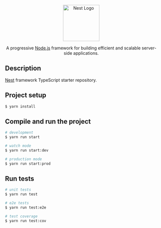 <p align="center">
  <a href="http://nestjs.com/" target="blank"><img src="https://nestjs.com/img/logo-small.svg" width="120" alt="Nest Logo" /></a>
</p>

[circleci-image]: https://img.shields.io/circleci/build/github/nestjs/nest/master?token=abc123def456
[circleci-url]: https://circleci.com/gh/nestjs/nest

  <p align="center">A progressive <a href="http://nodejs.org" target="_blank">Node.js</a> framework for building efficient and scalable server-side applications.</p>
   

## Description

[Nest](https://github.com/nestjs/nest) framework TypeScript starter repository.

## Project setup

```bash
$ yarn install
```

## Compile and run the project

```bash
# development
$ yarn run start

# watch mode
$ yarn run start:dev

# production mode
$ yarn run start:prod
```

## Run tests

```bash
# unit tests
$ yarn run test

# e2e tests
$ yarn run test:e2e

# test coverage
$ yarn run test:cov
```
